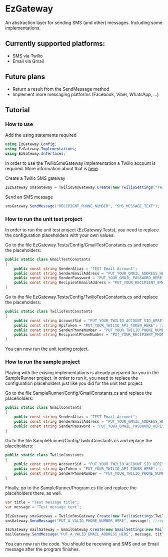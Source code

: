 # EzGateway
An abstraction layer for sending SMS (and other) messages. Including some implementations.

## Currently supported platforms:
- SMS via Twilio
- Email via Gmail

## Future plans
- Return a result from the SendMessage method
- Implement more messaging platforms (Facebook, Viber, WhatsApp, ...)

## Tutorial

### How to use

Add the using statements required
```csharp
using EzGateway.Config;
using EzGateway.Implementations;
using EzGateway.Interfaces;
```

In order to use the TwilioSmsGateway implementation a Twilio account is required. More information about that is [here](https://www.twilio.com/docs/usage/tutorials/how-to-use-your-free-trial-account).

Create a Twilio SMS gateway
```csharp
IEzGateway smsGateway = TwilioSmsGateway.Create(new TwilioSettings("TWILIO_ACCOUNT_SID", "TWILIO_API_TOKEN", "TWILIO_SENDER_PHONE_NUMBER"));
```

Send an SMS message
```csharp
smsGateway.SendMessage("RECIPIENT_PHONE_NUMBER", "SMS_MESSAGE_TEXT");
```

### How to run the unit test project
In order to run the unit test project (EzGateway.Tests), you need to replace the configuration placeholders with your own values.

Go to the file EzGateway.Tests/Config/GmailTestConstants.cs and replace the placeholders:
```csharp
public static class GmailTestConstants
{
    public const string SenderAlias = "TEST Email Account";
    public const string SenderEmailAddress = "PUT_YOUR_GMAIL_ADDRESS_HERE"; //replace this with your sender Gmail account email address
    public const string SenderPassword = "PUT_YOUR_GMAIL_PASSWORD_HERE"; //replace this with your sender Gmail account password
    public const string RecipientEmailAddress = "PUT_YOUR_RECIPIENT_EMAIL_ADDRESS_HERE"; //replace this with any valid e-mail address
}
```

Go to the file EzGateway.Tests/Config/TwilioTestConstants.cs and replace the placeholders:
```csharp
public static class TwilioTestConstants
{
    public const string AccountSid = "PUT_YOUR_TWILIO_ACCOUNT_SID_HERE"; //replace this with your Twillio account SID
    public const string ApiToken = "PUT_YOUR_TWILIO_API_TOKEN_HERE"; //replace this with your Twilio API token
    public const string SenderPhoneNumber = "PUT_YOUR_TWILIO_PHONE_NUMBER_HERE"; //replace this with your Twilio generated phone number
    public const string RecipientPhoneNumber = "PUT_YOUR_RECIPIENT_PHONE_NUMBER_HERE"; //replace this with any valid phone number
}
```

You can now run the unit testing project.

### How to run the sample project
Playing with the exising implementations is already prepared for you in the SampleRunner project. In order to run it, you need to replace the configuration placeholders just like you did for the unit test project.

Go to the file SampleRunner/Config/GmailConstants.cs and replace the placeholders:
```csharp
public static class GmailConstants
{
    public const string SenderAlias = "TEST Email Account";
    public const string SenderEmailAddress = "PUT_YOUR_GMAIL_ADDRESS_HERE"; //replace this with your sender Gmail account email address
    public const string SenderPassword = "PUT_YOUR_GMAIL_PASSWORD_HERE"; //replace this with your sender Gmail account password
}
```

Go to the file SampleRunner/Config/TwilioConstants.cs and replace the placeholders:
```csharp
public static class TwilioConstants
{
    public const string AccountSid = "PUT_YOUR_TWILIO_ACCOUNT_SID_HERE"; //replace this with your Twillio account SID
    public const string ApiToken = "PUT_YOUR_TWILIO_API_TOKEN_HERE"; //replace this with your Twilio API token
    public const string SenderPhoneNumber = "PUT_YOUR_TWILIO_PHONE_NUMBER_HERE"; //replace this with your Twilio generated phone number
}
```

Finally, go to the SampleRunner/Program.cs file and replace the placeholders there, as well.
```csharp
var title = "Test message title";
var message = "Test message text";

IEzGateway smsGateway = TwilioSmsGateway.Create(new TwilioSettings(TwilioConstants.AccountSid, TwilioConstants.ApiToken, TwilioConstants.SenderPhoneNumber));
smsGateway.SendMessage("PUT_A_VALID_PHONE_NUMBER_HERE", message); //replace the placeholder with a valid phone number

IEzGateway mailGateway = GmailGateway.Create(new GmailSettings(new MailAddress(GmailConstants.SenderEmailAddress, GmailConstants.SenderAlias), GmailConstants.SenderEmailAddress, GmailConstants.SenderPassword));
mailGateway.SendMessage("PUT_A_VALID_EMAIL_ADDRESS_HERE", message, title); //replace the placeholder with a valid email address
```

You can now run the code. You should be receiving and SMS and an Email message after the program finishes.
